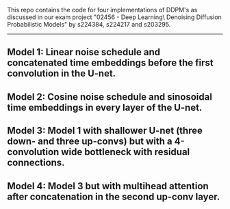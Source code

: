 This repo contains the code for four implementations of DDPM's as discussed in our exam project "02456 - Deep Learning\\ Denoising Diffusion Probabilistic Models" by s224384, s224217 and s203295.

-----
Model 1: Linear noise schedule and concatenated time embeddings before the first convolution in the U-net.
-----
Model 2: Cosine noise schedule and sinosoidal time embeddings in every layer of the U-net.
-----
Model 3: Model 1 with shallower U-net (three down- and three up-convs) but with a 4-convolution wide bottleneck with residual connections.
-----
Model 4: Model 3 but with multihead attention after concatenation in the second up-conv layer.
-----

